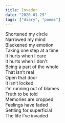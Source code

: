 ```yaml
---
title: Invader
date: "2020-01-29"
tags: ["diary", "poems"]
---
```


Shortened my circle</br>
Narrowed my mind</br>
Blackened my emotion</br>
Taking one step at a time</br>
It hurts when I care</br>
It hurts when I don't</br>
Being a part of the whole</br>
That isn’t real</br>
Open that door</br>
It isn’t locked</br>
I’m running out of blames</br>
Truth to be told</br>
Memories are cropped</br>
Feelings have faded</br>
Settling for superficial</br>
The life I’ve invaded</br>
